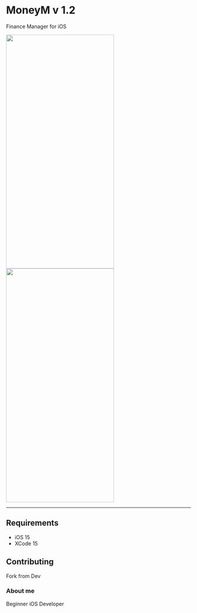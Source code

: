 # MoneyM v 1.2

Finance Manager for iOS

<img src="https://github.com/SavelyUkuren/MoneyM/assets/125015568/d0e79a15-0dcc-46f6-9466-210a68c508ad" width="294" height="639">
<img src="https://github.com/SavelyUkuren/MoneyM/assets/125015568/529aa306-58d8-4a8e-b3b7-a9487cdd9cba" width="294" height="639">

<hr>

## Requirements
- iOS 15
- XCode 15

## Contributing
Fork from Dev

### About me 
Beginner iOS Developer
